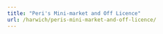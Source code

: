 ```yaml
---
title: "Peri's Mini-market and Off Licence"
url: /harwich/peris-mini-market-and-off-licence/
---
```


